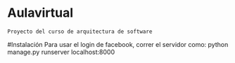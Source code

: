 # Aulavirtual
	Proyecto del curso de arquitectura de software

#Instalación
	Para usar el login de facebook, correr el servidor como:
	python manage.py runserver localhost:8000